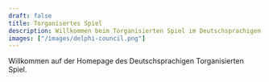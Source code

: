 ```yaml
---
draft: false
title: Torganisertes Spiel
description: Willkommen beim Torganisierten Spiel im Deutschsprachigen Raum
images: ["/images/delphi-council.png"]
---
```


Willkommen auf der Homepage des Deutschsprachigen Torganisierten Spiel.


